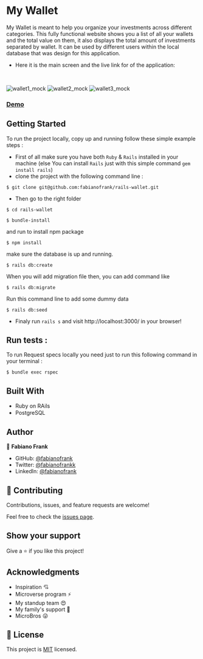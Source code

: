 # My Wallet

My Wallet is meant to help you organize your investments across different categories. This fully functional website shows you a list of all your wallets and the total value on them, it also displays the total amount of investments separated by wallet. It can be used by different users within the local database that was design for this application.


- Here it is the main screen and the live link for of the application:

</br>

![wallet1_mock](https://user-images.githubusercontent.com/68971295/196289400-d5bb6fc1-4f7b-42e3-89ac-463df77f18b9.png)
![wallet2_mock](https://user-images.githubusercontent.com/68971295/196289435-7019cc08-a850-4259-9c70-45bc2c83b808.png)
![wallet3_mock](https://user-images.githubusercontent.com/68971295/196289446-1d4f07fa-441c-49fc-9f1f-1a94f47bb2e9.png)

### [Demo](https://rails-wallet.herokuapp.com/)

## Getting Started
To run the project locally, copy up and running follow these simple example steps :

 - First of all make sure you have both `Ruby` & `Rails` installed in your machine
 (else You can install `Rails` just with this simple command  ```gem install rails```)
 - clone the project with the following command line : 
```
$ git clone git@github.com:fabianofrank/rails-wallet.git
```
 - Then go to the right folder 
```
$ cd rails-wallet
```
```
$ bundle-install
```
and run to install npm package
```
$ npm install
```

make sure the database is up and running.
```
$ rails db:create
```
When you will add migration file then, you can add command like
```
$ rails db:migrate
```
Run this command line to add some dummy data
```
$ rails db:seed
```

 - Finaly run `rails s` and visit http://localhost:3000/  in your browser!

 ## Run tests :

 To run Request specs locally you need just to run this following command in your terminal :

 ```
 $ bundle exec rspec
 ```
 <!-- </br>
 <div align="center">
    <kbd>
    <img alt="gif" src="https://user-images.githubusercontent.com/80895497/144337923-8f5660a0-6e8a-4ba4-99a5-c6ab42bb3b73.png" width=90% />
    <p>16 Request Specs passed</p>
       </kbd>
</div> -->

## Built With

 - Ruby on RAils  <img src="https://cdn.emojidex.com/emoji/seal/Ruby.png" width=15px>
 - PostgreSQL <img src="https://user-images.githubusercontent.com/80895497/142954032-f7072df9-3586-48f9-a9e0-7fdd284eb833.png" width=15px>

## Author

👤 **Fabiano Frank**

- GitHub: [@fabianofrank](https://github.com/fabianofrank)
- Twitter: [@fabianofrankk](https://twitter.com/fabianofrankk)
- LinkedIn: [@fabianofrank](https://www.linkedin.com/in/fabianofrank/)

## 🤝 Contributing

Contributions, issues, and feature requests are welcome!

Feel free to check the [issues page](https://github.com/fabianofrank/rails-blog-app/issues).

## Show your support

Give a ⭐️ if you like this project!

## Acknowledgments

- Inspiration 💘
- Microverse program ⚡
- My standup team 😍
- My family's support 🙌
- MicroBros 😜

## 📝 License

This project is [MIT](https://github.com/fabianofrank/rails-blog-app/blob/develop/LICENSE.md) licensed.
